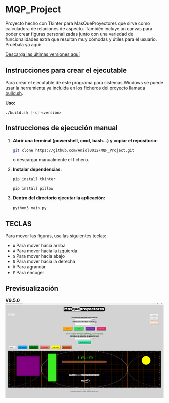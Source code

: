 # MQP_Project
Proyecto hecho con Tkinter para MasQueProyectores que sirve como calculadora de relaciones de aspecto. También incluye un canvas para poder crear figuras personalizadas junto con una variedad de funcionalidades extra que resultan muy cómodas y útiles para el usuario. Pruébala ya aquí:

[Descarga las últimas versiones aquí](https://github.com/Aniol0012/MQP_Project/releases)

## Instrucciones para crear el ejecutable

Para crear el ejecutable de este programa para sistemas Windows se puede usar la herramienta ya incluida en los ficheros del proyecto llamada [build.sh](https://github.com/Aniol0012/MQP_Project/blob/main/build.sh).

**Uso:**
```
./build.sh [-s] <versión>
```

## Instrucciones de ejecución manual

1. **Abrir una terminal (powershell, cmd, bash...) y copiar el repositorio:**
    ```sh 
    git clone https://github.com/Aniol0012/MQP_Project.git
    ```
    o descargar manualmente el fichero.

2. **Instalar dependencias:**
   ```
   pip install tkinter
   ```
   ```
   pip install pillow
   ```

3. **Dentro del directorio ejecutar la aplicación:**
   ```sh
   python3 main.py
   ```

## TECLAS

Para mover las figuras, usa las siguientes teclas:

- `W` Para mover hacia arriba
- `A` Para mover hacia la izquierda
- `S` Para mover hacia abajo
- `D` Para mover hacia la derecha
- `R` Para agrandar
- `F` Para encoger


## Previsualización
**V9.5.0**
![Previsualización](preview/preview_v9.png)